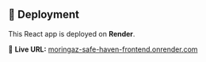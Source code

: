 ## 🚀 Deployment

This React app is deployed on **Render**.

🔗 **Live URL:** [moringaz-safe-haven-frontend.onrender.com](https://moringa-safe-haven-frontend.onrender.com)
